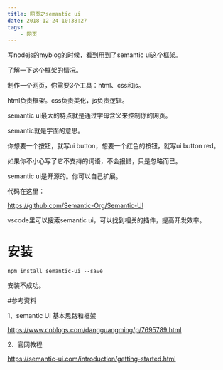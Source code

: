 ```yaml
---
title: 网页之semantic ui
date: 2018-12-24 10:38:27
tags:
	- 网页
---
```






写nodejs的myblog的时候，看到用到了semantic ui这个框架。

了解一下这个框架的情况。

制作一个网页，你需要3个工具：html、css和js。

html负责框架。css负责美化，js负责逻辑。



semantic ui最大的特点就是通过字母含义来控制你的网页。

semantic就是字面的意思。

你想要一个按钮，就写ui button，想要一个红色的按钮，就写ui button red。

如果你不小心写了它不支持的词语，不会报错，只是忽略而已。

semantic ui是开源的。你可以自己扩展。

代码在这里：

https://github.com/Semantic-Org/Semantic-UI



vscode里可以搜索semantic ui，可以找到相关的插件，提高开发效率。



# 安装

```
npm install semantic-ui --save
```

安装不成功。





#参考资料

1、semantic UI 基本思路和框架

https://www.cnblogs.com/dangguangming/p/7695789.html

2、官网教程

https://semantic-ui.com/introduction/getting-started.html